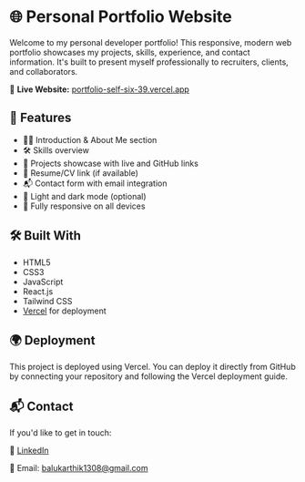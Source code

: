 # 🌐 Personal Portfolio Website

Welcome to my personal developer portfolio! This responsive, modern web portfolio showcases my projects, skills, experience, and contact information. It's built to present myself professionally to recruiters, clients, and collaborators.

🔗 **Live Website:** [portfolio-self-six-39.vercel.app](https://portfolio-self-six-39.vercel.app/)

## 📌 Features

- 🧑‍💻 Introduction & About Me section
- 🛠️ Skills overview
- 📁 Projects showcase with live and GitHub links
- 🧾 Resume/CV link (if available)
- 📬 Contact form with email integration
- 🌙 Light and dark mode (optional)
- 📱 Fully responsive on all devices

## 🛠️ Built With

- HTML5
- CSS3
- JavaScript
- React.js
- Tailwind CSS
- [Vercel](https://vercel.com/) for deployment

## 🌍 Deployment
This project is deployed using Vercel. You can deploy it directly from GitHub by connecting your repository and following the Vercel deployment guide.

## 📬 Contact
If you'd like to get in touch:

💼 [LinkedIn](https://www.linkedin.com/in/balu-karthik/)

📧 Email: balukarthik1308@gmail.com
